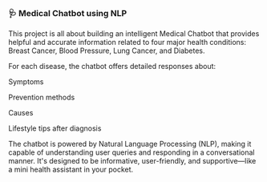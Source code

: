 ### 🩺 Medical Chatbot using NLP
This project is all about building an intelligent Medical Chatbot that provides helpful and accurate information related to four major health conditions: Breast Cancer, Blood Pressure, Lung Cancer, and Diabetes.

For each disease, the chatbot offers detailed responses about:

Symptoms

Prevention methods

Causes

Lifestyle tips after diagnosis

The chatbot is powered by Natural Language Processing (NLP), making it capable of understanding user queries and responding in a conversational manner. It's designed to be informative, user-friendly, and supportive—like a mini health assistant in your pocket.

